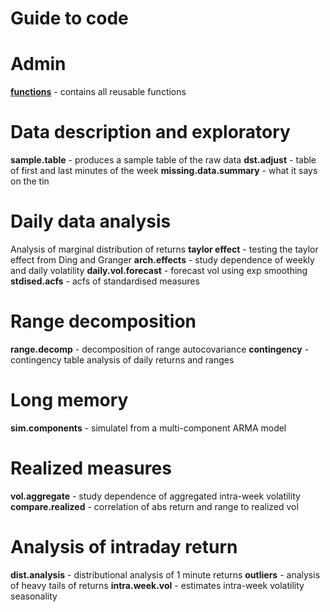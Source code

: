# Guide to code

# Admin
[__functions__](functions/) - contains all reusable functions

# Data description and exploratory
__sample.table__ - produces a sample table of the raw data
__dst.adjust__ - table of first and last minutes of the week
__missing.data.summary__ - what it says on the tin

# Daily data analysis
Analysis of marginal distribution of returns
__taylor effect__ - testing the taylor effect from Ding and Granger
__arch.effects__ - study dependence of weekly and daily volatility
__daily.vol.forecast__ - forecast vol using exp smoothing
__stdised.acfs__ - acfs of standardised measures

# Range decomposition
__range.decomp__ - decomposition of range autocovariance
__contingency__ - contingency table analysis of daily returns and ranges

# Long memory
__sim.components__ - simulatel from a multi-component ARMA model

# Realized measures
__vol.aggregate__ - study dependence of aggregated intra-week volatility
__compare.realized__ - correlation of abs return and range to realized vol

# Analysis of intraday return
__dist.analysis__ - distributional analysis of 1 minute returns
__outliers__ - analysis of heavy tails of returns
__intra.week.vol__ - estimates intra-week volatility seasonality
